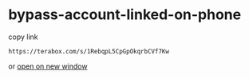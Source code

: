 # bypass-account-linked-on-phone

copy link
```
https://terabox.com/s/1RebqpL5CpGpOkqrbCVf7Kw
```
or
<a href='https://terabox.com/s/1RebqpL5CpGpOkqrbCVf7Kw' target='_blank'>open on new window</a>
